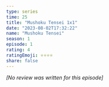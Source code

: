 ```yaml
---
type: series
time: 25
title: "Mushoku Tensei 1x1"
date: "2023-08-02T17:32:22"
name: "Mushoku Tensei"
season: 1
episode: 1
rating: 4
ratingEmoji: ⭐️⭐️⭐️⭐️
share: false
---
```


*[No review was written for this episode]*
